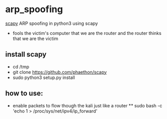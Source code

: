 # arp_spoofing
[scapy](https://scapy.readthedocs.io/en/latest/index.html)
ARP spoofing in python3 using scapy
* fools the victim's computer that we are the router and the router thinks that we are the victim

## install scapy
* cd /tmp
* git clone https://github.com/phaethon/scapy
* sudo python3 setup.py install

## how to use:
* enable packets to flow though the kali just like a router
** sudo bash -c 'echo 1 > /proc/sys/net/ipv4/ip_forward'
